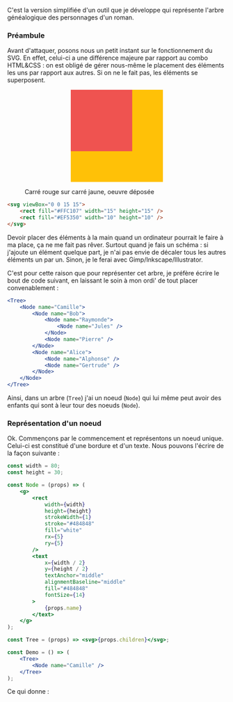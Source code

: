 C'est la version simplifiée d'un outil que je développe qui représente l'arbre généalogique des personnages d'un roman.

### Préambule

Avant d'attaquer, posons nous un petit instant sur le fonctionnement du SVG. En effet, celui-ci a une différence majeure par rapport au combo HTML&CSS&nbsp;: on est obligé de gérer nous-même le placement des éléments les uns par rapport aux autres. Si on ne le fait pas, les éléments se superposent.

<figure>
<svg viewBox="0 0 15 15" width="50%" height="5em" style="margin: 1em auto; display: block;">
  <rect fill="#FFC107" width="15" height="15" />
  <rect fill="#EF5350" width="10" height="10" />
</svg>
<figcaption>Carré rouge sur carré jaune, oeuvre déposée</figcaption>
</figure>

```html
<svg viewBox="0 0 15 15">
	<rect fill="#FFC107" width="15" height="15" />
	<rect fill="#EF5350" width="10" height="10" />
</svg>
```

Devoir placer des éléments à la main quand un ordinateur pourrait le faire à ma place, ça ne me fait pas rêver. Surtout quand je fais un schéma&nbsp;: si j'ajoute un élément quelque part, je n'ai pas envie de décaler tous les autres éléments un par un. Sinon, je le ferai avec Gimp/Inkscape/Illustrator.

C'est pour cette raison que pour représenter cet arbre, je préfère écrire le bout de code suivant, en laissant le soin à mon ordi' de tout placer convenablement&nbsp;:

```jsx
<Tree>
	<Node name="Camille">
		<Node name="Bob">
			<Node name="Raymonde">
				<Node name="Jules" />
			</Node>
			<Node name="Pierre" />
		</Node>
		<Node name="Alice">
			<Node name="Alphonse" />
			<Node name="Gertrude" />
		</Node>
	</Node>
</Tree>
```

Ainsi, dans un arbre (`Tree`) j'ai un noeud (`Node`) qui lui même peut avoir des enfants qui sont à leur tour des noeuds (`Node`).

### Représentation d'un noeud

Ok. Commençons par le commencement et représentons un noeud unique. Celui-ci est constitué d'une bordure et d'un texte. Nous pouvons l'écrire de la façon suivante&nbsp;:

```jsx
const width = 80;
const height = 30;

const Node = (props) => (
	<g>
		<rect
			width={width}
			height={height}
			strokeWidth={1}
			stroke="#484848"
			fill="white"
			rx={5}
			ry={5}
		/>
		<text
			x={width / 2}
			y={height / 2}
			textAnchor="middle"
			alignmentBaseline="middle"
			fill="#484848"
			fontSize={14}
		>
			{props.name}
		</text>
	</g>
);

const Tree = (props) => <svg>{props.children}</svg>;

const Demo = () => (
	<Tree>
		<Node name="Camille" />
	</Tree>
);
```

Ce qui donne&nbsp;:
